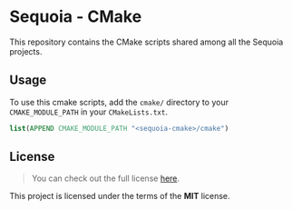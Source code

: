 # Sequoia - CMake

This repository contains the CMake scripts shared among all the Sequoia projects. 

## Usage

To use this cmake scripts, add the `cmake/` directory to your `CMAKE_MODULE_PATH` in your `CMakeLists.txt`.

```cmake
list(APPEND CMAKE_MODULE_PATH "<sequoia-cmake>/cmake")
```

## License

> You can check out the full license [here](LICENSE.txt).

This project is licensed under the terms of the **MIT** license.

